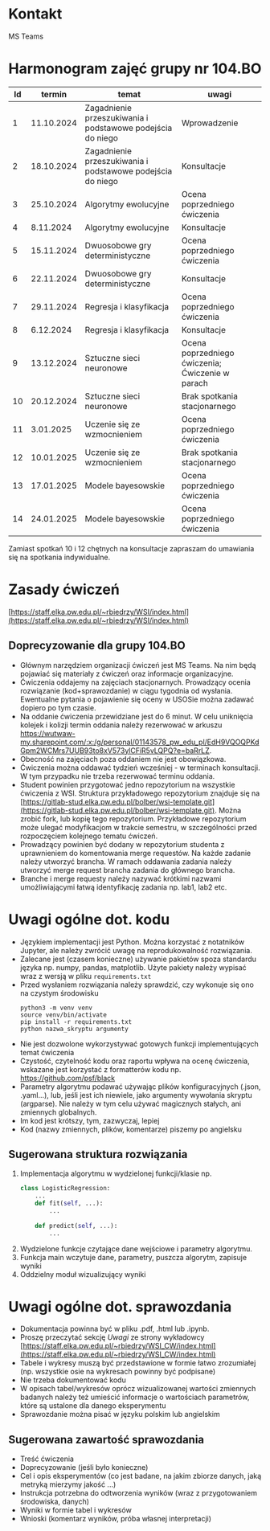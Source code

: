 # Kontakt

MS Teams

# Harmonogram zajęć grupy nr 104.BO 

| Id | termin     | 	temat                                                     | uwagi                                            |
|----|------------|------------------------------------------------------------|--------------------------------------------------|
| 1  | 11.10.2024 | Zagadnienie przeszukiwania i podstawowe podejścia do niego | Wprowadzenie                                     |
| 2  | 18.10.2024 | Zagadnienie przeszukiwania i podstawowe podejścia do niego | Konsultacje                                      |
| 3  | 25.10.2024 | Algorytmy ewolucyjne                                       | Ocena poprzedniego ćwiczenia                     |
| 4  | 8.11.2024  | Algorytmy ewolucyjne                                       | Konsultacje                                      |
| 5  | 15.11.2024 | Dwuosobowe gry deterministyczne                            | Ocena poprzedniego ćwiczenia                     |
| 6  | 22.11.2024 | Dwuosobowe gry deterministyczne                            | Konsultacje                                      |
| 7  | 29.11.2024 | Regresja i klasyfikacja                                    | Ocena poprzedniego ćwiczenia                     |
| 8  | 6.12.2024  | Regresja i klasyfikacja                                    | Konsultacje                                      |
| 9  | 13.12.2024 | Sztuczne sieci neuronowe                                   | Ocena poprzedniego ćwiczenia; Ćwiczenie w parach |
| 10 | 20.12.2024 | Sztuczne sieci neuronowe                                   | Brak spotkania stacjonarnego                     |
| 11 | 3.01.2025  | Uczenie się ze wzmocnieniem                                | Ocena poprzedniego ćwiczenia                     |
| 12 | 10.01.2025 | Uczenie się ze wzmocnieniem                                | Brak spotkania stacjonarnego                     |
| 13 | 17.01.2025 | Modele bayesowskie                                         | Ocena poprzedniego ćwiczenia                     |
| 14 | 24.01.2025 | Modele bayesowskie                                         | Ocena poprzedniego ćwiczenia                     |


Zamiast spotkań 10 i 12 chętnych na konsultacje zapraszam do umawiania się na spotkania indywidualne.

# Zasady ćwiczeń

[https://staff.elka.pw.edu.pl/~rbiedrzy/WSI/index.html](https://staff.elka.pw.edu.pl/~rbiedrzy/WSI/index.html)

## Doprecyzowanie dla grupy 104.BO

 - Głównym narzędziem organizacji ćwiczeń jest MS Teams. Na nim będą pojawiać się materiały z ćwiczeń oraz informacje organizacyjne.
 - Ćwiczenia oddajemy na zajęciach stacjonarnych. Prowadzący ocenia rozwiązanie (kod+sprawozdanie) w ciągu tygodnia od wysłania. 
Ewentualne pytania o pojawienie się oceny w USOSie można zadawać dopiero po tym czasie.
 - Na oddanie ćwiczenia przewidziane jest do 6 minut. W celu uniknięcia kolejek i kolizji termin oddania należy rezerwować w arkuszu https://wutwaw-my.sharepoint.com/:x:/g/personal/01143578_pw_edu_pl/EdH9VQOQPKdGpm2WCMrs7UUB93to8xV573ylCFiR5vLQPQ?e=baRrLZ. 
 - Obecność na zajęciach poza oddaniem nie jest obowiązkowa.
 - Ćwiczenia można oddawać tydzień wcześniej - w terminach konsultacji. W tym przypadku nie trzeba rezerwować terminu oddania.
 - Student powinien przygotować jedno repozytorium na wszystkie ćwiczenia z WSI.
Struktura przykładowego repozytorium znajduje się na [https://gitlab-stud.elka.pw.edu.pl/bolber/wsi-template.git](https://gitlab-stud.elka.pw.edu.pl/bolber/wsi-template.git). Można zrobić fork, lub kopię tego repozytorium.
Przykładowe repozytorium może ulegać modyfikacjom w trakcie semestru, w szczególności przed rozpoczęciem kolejnego tematu ćwiczeń.
 - Prowadzący powinien być dodany w repozytorium studenta z uprawnieniem do
komentowania merge requestów. Na każde zadanie należy utworzyć brancha.
W ramach oddawania zadania należy utworzyć merge request brancha zadania do
głównego brancha.
 - Branche i merge requesty należy nazywać krótkimi nazwami umożliwiającymi łatwą identyfikację zadania np. lab1, lab2 etc. 


# Uwagi ogólne dot. kodu

 - Językiem implementacji jest Python. Można korzystać z notatników Jupyter, ale należy zwrócić uwagę na reprodukowalność rozwiązania.
 - Zalecane jest (czasem konieczne) używanie pakietów spoza standardu języka
np. numpy, pandas, matplotlib. Użyte pakiety należy wypisać wraz z wersją w pliku `requirements.txt`
 - Przed wysłaniem rozwiązania należy sprawdzić, czy wykonuje się ono na czystym środowisku
    ```shell
    python3 -m venv venv
    source venv/bin/activate
    pip install -r requirements.txt
    python nazwa_skryptu argumenty
    ```
 - Nie jest dozwolone wykorzystywać gotowych funkcji implementujących temat ćwiczenia
 - Czystość, czytelność kodu oraz raportu wpływa na ocenę ćwiczenia, 
wskazane jest korzystać z formatterów kodu np. https://github.com/psf/black
 - Parametry algorytmu podawać używając plików konfiguracyjnych (.json, .yaml...), lub, jeśli jest ich niewiele, jako argumenty wywołania skryptu (argparse).
Nie należy w tym celu używać magicznych stałych, ani zmiennych globalnych.
 - Im kod jest krótszy, tym, zazwyczaj, lepiej
 - Kod (nazwy zmiennych, plików, komentarze) piszemy po angielsku 

## Sugerowana struktura rozwiązania

1. Implementacja algorytmu w wydzielonej funkcji/klasie np.
    ```python
    class LogisticRegression:
        ...
        def fit(self, ...):
            ...
        
        def predict(self, ...):
            ...
    ```
2. Wydzielone funkcje czytające dane wejściowe i parametry algorytmu.
3. Funkcja main wczytuje dane, parametry, puszcza algorytm, zapisuje wyniki
4. Oddzielny moduł wizualizujący wyniki

# Uwagi ogólne dot. sprawozdania

 - Dokumentacja powinna być w pliku .pdf, .html lub .ipynb.
 - Proszę przeczytać sekcję *Uwagi* ze strony wykładowcy [https://staff.elka.pw.edu.pl/~rbiedrzy/WSI_CW/index.html](https://staff.elka.pw.edu.pl/~rbiedrzy/WSI_CW/index.html)
 - Tabele i wykresy muszą być przedstawione w formie łatwo zrozumiałej (np. wszystkie osie na wykresach powinny być podpisane)
 - Nie trzeba dokumentować kodu
 - W opisach tabel/wykresów oprócz wizualizowanej wartości zmiennych badanych należy też umieścić informacje o wartościach parametrów,
które są ustalone dla danego eksperymentu 
 - Sprawozdanie można pisać w języku polskim lub angielskim

## Sugerowana zawartość sprawozdania

 - Treść ćwiczenia
 - Doprecyzowanie (jeśli było konieczne)
 - Cel i opis eksperymentów (co jest badane, na jakim zbiorze danych, jaką metryką mierzymy jakość ...)
 - Instrukcja potrzebna do odtworzenia wyników (wraz z przygotowaniem środowiska, danych)
 - Wyniki w formie tabel i wykresów
 - Wnioski (komentarz wyników, próba własnej interpretacji)

